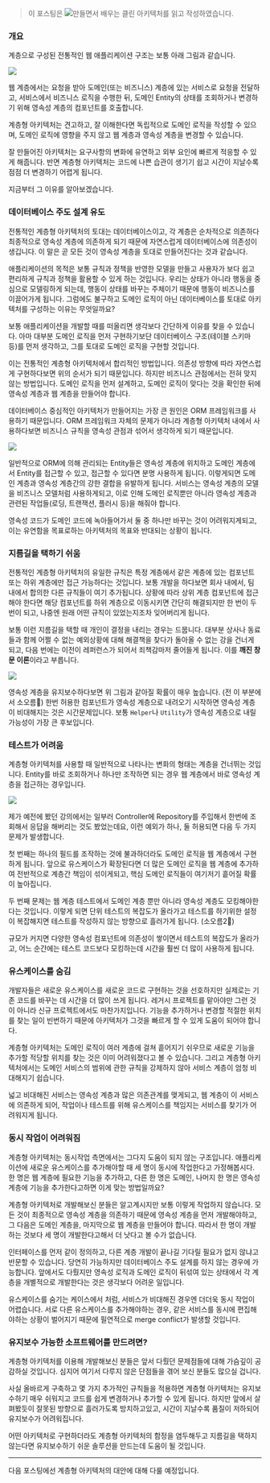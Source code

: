 > 이 포스팅은 ![만들면서 배우는 클린 아키텍처](http://www.yes24.com/Product/Goods/105138479)를 읽고 작성하였습니다.

### 개요

계층으로 구성된 전통적인 웹 애플리케이션 구조는 보통 아래 그림과 같습니다.

![](http://www.plantuml.com/plantuml/proxy?src=https://raw.githubusercontent.com/lcalmsky/lcalmsky/master/docs/blog/hexagonal-architecture/tranditional-architecture.puml)

웹 계층에서는 요청을 받아 도메인(또는 비즈니스) 계층에 있는 서비스로 요청을 전달하고, 서비스에서 비즈니스 로직을 수행한 뒤, 도메인 Entity의 상태를 조회하거나 변경하기 위해 영속성 계층의 컴포넌트를 호출합니다.

계층형 아키텍처는 견고하고, 잘 이해한다면 독립적으로 도메인 로직을 작성할 수 있으며, 도메인 로직에 영향을 주지 않고 웹 계층과 영속성 계층을 변경할 수 있습니다.

잘 만들어진 아키텍처는 요구사항의 변화에 유연하고 외부 요인에 빠르게 적응할 수 있게 해줍니다. 반면 계층형 아키텍처는 코드에 나쁜 습관이 생기기 쉽고 시간이 지날수록 점점 더 변경하기 어렵게 됩니다.

지금부터 그 이유를 알아보겠습니다.

### 데이터베이스 주도 설계 유도

전통적인 계층형 아키텍처의 토대는 데이터베이스이고, 각 계층은 순차적으로 의존하다 최종적으로 영속성 계층에 의존하게 되기 때문에 자연스럽게 데이터베이스에 의존성이 생깁니다. 이 말은 곧 모든 것이 영속성 계층을 토대로 만들어진다는 것과 같습니다.

애플리케이션의 목적은 보통 규칙과 정책을 반영한 모델을 만들고 사용자가 보다 쉽고 편리하게 규칙과 정책을 활용할 수 있게 하는 것입니다. 우리는 상태가 아니라 행동을 중심으로 모델링하게 되는데, 행동이 상태를 바꾸는 주체이기 때문에 행동이 비즈니스를 이끌어가게 됩니다. 그럼에도 불구하고 도메인 로직이 아닌 데이터베이스를 토대로 아키텍처를 구성하는 이유는 무엇일까요?

보통 애플리케이션을 개발할 때를 떠올리면 생각보다 간단하게 이유를 찾을 수 있습니다. 아마 대부분 도메인 로직을 먼저 구현하기보단 데이터베이스 구조(테이블 스키마 등)를 먼저 생각하고, 그를 토대로 도메인 로직을 구현할 것입니다.

이는 전통적인 계층형 아키텍처에서 합리적인 방법입니다. 의존성 방향에 따라 자연스럽게 구현하다보면 위의 순서가 되기 때문입니다. 하지만 비즈니스 관점에서는 전혀 맞지 않는 방법입니다. 도메인 로직을 먼저 설계하고, 도메인 로직이 맞다는 것을 확인한 뒤에 영속성 계층과 웹 계층을 만들어야 합니다.

데이터베이스 중심적인 아키텍처가 만들어지는 가장 큰 원인은 ORM 프레임워크를 사용하기 때문입니다. ORM 프레임워크 자체의 문제가 아니라 계층형 아키텍처 내에서 사용하다보면 비즈니스 규칙을 영속성 관점과 섞어서 생각하게 되기 때문입니다.

![](http://www.plantuml.com/plantuml/proxy?src=https://raw.githubusercontent.com/lcalmsky/lcalmsky/master/docs/blog/hexagonal-architecture/tranditional-architecture-2.puml)

일반적으로 ORM에 의해 관리되는 Entity들은 영속성 계층에 위치하고 도메인 계층에서 Entity를 접근할 수 있고, 접근할 수 있다면 분명 사용하게 됩니다. 이렇게되면 도메인 계층과 영속성 계층간의 강한 결합을 유발하게 됩니다. 서비스는 영속성 계층의 모델을 비즈니스 모델처럼 사용하게되고, 이로 인해 도메인 로직뿐만 아니라 영속성 계층과 관련된 작업들(로딩, 트랜잭션, 플러시 등)을 해줘야 합니다.

영속성 코드가 도메인 코드에 녹아들어가서 둘 중 하나만 바꾸는 것이 어려워지게되고, 이는 유연함을 목표로하는 아키텍처의 목표와 반대되는 상황이 됩니다.

### 지름길을 택하기 쉬움

전통적인 계층형 아키텍처의 유일한 규칙은 특정 계층에서 같은 계층에 있는 컴포넌트 또는 하위 계층에만 접근 가능하다는 것입니다. 보통 개발을 하다보면 회사 내에서, 팀 내에서 합의한 다른 규칙들이 여기 추가됩니다. 상황에 따라 상위 계층 컴포넌트에 접근해야 한다면 해당 컴포넌트를 하위 계층으로 이동시키면 간단히 해결되지만 한 번이 두 번이 되고, 나중엔 원래 어떤 규칙이 있었는지조차 잊어버리게 됩니다.

보통 이런 지름길을 택할 때 개인이 결정을 내리는 경우는 드뭅니다. 대부분 상사나 동료들과 함께 어쩔 수 없는 예외상황에 대해 해결책을 찾다가 돌아올 수 없는 강을 건너게 되고, 다음 번에는 이전이 레퍼런스가 되어서 죄책감마저 줄어들게 됩니다. 이를 **깨진 창문 이론**이라고 부릅니다.

![](http://www.plantuml.com/plantuml/proxy?src=https://raw.githubusercontent.com/lcalmsky/lcalmsky/master/docs/blog/hexagonal-architecture/tranditional-architecture-3.puml)

영속성 계층을 유지보수하다보면 위 그림과 같아질 확률이 매우 높습니다. (전 이 부분에서 소오름🐂) 한번 허용한 컴포넌트가 영속성 계층으로 내려오기 시작하면 영속성 계층이 비대해지는 것은 시간문제입니다. 보통 `Helper`나 `Utility`가 영속성 계층으로 내릴 가능성이 가장 큰 후보입니다.

### 테스트가 어려움

계층형 아키텍처를 사용할 때 일반적으로 나타나는 변화의 형태는 계층을 건너뛰는 것입니다. Entity를 바로 조회하거나 하나만 조작하면 되는 경우 웹 계층에서 바로 영속성 계층을 접근하는 경우입니다.

![](http://www.plantuml.com/plantuml/proxy?src=https://raw.githubusercontent.com/lcalmsky/lcalmsky/master/docs/blog/hexagonal-architecture/tranditional-architecture-4.puml)

제가 예전에 봤던 강의에서는 일부러 Controller에 Repository를 주입해서 한번에 조회해서 응답을 해버리는 것도 봤었는데요, 이런 예외가 하나, 둘 허용되면 다음 두 가지 문제가 발생합니다.

첫 번째는 하나의 필드를 조작하는 것에 불과하더라도 도메인 로직을 웹 계층에서 구현하게 됩니다. 앞으로 유스케이스가 확장된다면 더 많은 도메인 로직을 웹 계층에 추가하여 전반적으로 계층간 책임이 섞이게되고, 핵심 도메인 로직들이 여기저기 흩어질 확률이 높아집니다.

두 번째 문제는 웹 계층 테스트에서 도메인 계층 뿐만 아니라 영속성 계층도 모킹해야한다는 것입니다. 이렇게 되면 단위 테스트의 복잡도가 올라가고 테스트를 하기위한 설정이 복잡해지면 테스트를 작성하지 않는 방향으로 흘러가게 됩니다. (소오름2🐄)

규모가 커지면 다양한 영속성 컴포넌트에 의존성이 쌓이면서 테스트의 복잡도가 올라가고, 어느 순간에는 테스트 코드보다 모킹하는데 시간을 훨씬 더 많이 사용하게 됩니다.

### 유스케이스를 숨김

개발자들은 새로운 유스케이스를 새로운 코드로 구현하는 것을 선호하지만 실제로는 기존 코드를 바꾸는 데 시간을 더 많이 쓰게 됩니다. 레거시 프로젝트를 맡아야만 그런 것이 아니라 신규 프로젝트에서도 마찬가지입니다. 기능을 추가하거나 변경할 적절한 위치를 찾는 일이 빈번하기 때문에 아키텍처가 그것을 빠르게 할 수 있게 도움이 되어야 합니다.

계층형 아키텍처는 도메인 로직이 여러 계층에 걸쳐 흩어지기 쉬우므로 새로운 기능을 추가할 적당할 위치를 찾는 것은 이미 어려워졌다고 볼 수 있습니다. 그리고 계층형 아키텍처에서는 도메인 서비스의 범위에 관한 규칙을 강제하지 않아 서비스 계층이 엄청 비대해지기 쉽습니다.

넓고 비대해진 서비스는 영속성 계층과 많은 의존관계를 맺게되고, 웹 계층이 이 서비스에 의존하게 되어, 작업이나 테스트를 위해 유스케이스를 책임지는 서비스를 찾기가 어려워지게 됩니다.

### 동시 작업이 어려워짐

계층형 아키텍처는 동시작업 측면에서는 그다지 도움이 되지 않는 구조입니다. 애플리케이션에 새로운 유스케이스를 추가해야할 때 세 명이 동시에 작업한다고 가정해봅시다. 한 명은 웹 계층에 필요한 기능을 추가하고, 다른 한 명은 도메인, 나머지 한 명은 영속성 계층에 기능을 추가한다고하면 이게 맞는 방법일까요?

계층형 아키텍처로 개발해보신 분들은 알고계시지만 보통 이렇게 작업하지 않습니다. 모든 것이 최종적으로 영속성 계층을 의존하기 때문에 영속성 계층을 먼저 개발해야하고, 그 다음은 도메인 계층을, 마지막으로 웹 계층을 만들어야 합니다. 따라서 한 명이 개발하는 것보다 세 명이 개발한다고해서 더 낫다고 볼 수가 없습니다.

인터페이스를 먼저 같이 정의하고, 다른 계층 개발이 끝나길 기다릴 필요가 없지 않냐고 반문할 수 있습니다. 당연히 가능하지만 데이터베이스 주도 설계를 하지 않는 경우에 가능합니다. 앞에서도 다뤘지만 영속성 로직과 도메인 로직이 뒤섞여 있는 상태에서 각 계층을 개별적으로 개발한다는 것은 생각보다 어려운 일입니다.

유스케이스를 숨기는 케이스에서 처럼, 서비스가 비대해진 경우엔 더더욱 동시 작업이 어렵습니다. 서로 다른 유스케이스를 추가해야하는 경우, 같은 서비스를 동시에 편집해야하는 상황이 벌어지기 때문에 필연적으로 merge conflict가 발생할 것입니다.

### 유지보수 가능한 소프트웨어를 만드려면?

계층형 아키텍처를 이용해 개발해보신 분들은 앞서 다뤘던 문제점들에 대해 가슴깊이 공감하실 것입니다. 심지어 여기서 다루지 않은 단점들을 겪어 보신 분들도 많으실 겁니다.

사실 올바르게 구축하고 몇 가지 추가적인 규칙들을 적용하면 계층형 아키텍처는 유지보수하기 매우 쉬워지고 코드를 쉽게 변경하거나 추가할 수 있게 됩니다. 하지만 앞에서 살펴봤듯이 잘못된 방향으로 흘러가도록 방치하고있고, 시간이 지날수록 품질이 저하되어 유지보수가 어려워집니다.

어떤 아키텍처로 구현하더라도 계층형 아키텍처의 함정을 염두해두고 지름길을 택하지 않는다면 유지보수하기 쉬운 솔루션을 만드는데 도움이 될 것입니다.

---

다음 포스팅에선 계층형 아키텍처의 대안에 대해 다룰 예정입니다.
